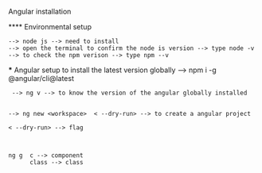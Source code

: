 Angular installation

\*\*\*\* Environmental setup

    --> node js --> need to install
    --> open the terminal to confirm the node is version --> type node -v
    --> to check the npm verison --> type npm --v

**\*** Angular setup
to install the latest version globally
--> npm i -g @angular/cli@latest

     --> ng v --> to know the version of the angular globally installed


    --> ng new <workspace>  < --dry-run> --> to create a angular project

    < --dry-run> --> flag



    ng g  c --> component
          class --> class
